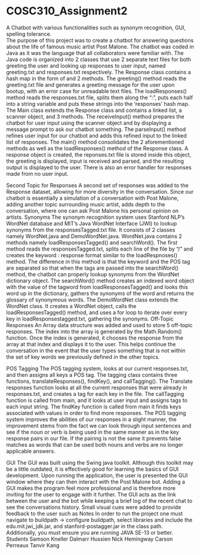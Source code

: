 # COSC310_Assignment2
A Chatbot with various functionalities such as synonym recognition, GUI, spelling tolerance.   
The purpose of this project was to create a chatbot for answering questions about the life of famous music artist Post Malone. The chatbot was coded in Java as it was the language that all collaborators were familiar with. 
The Java code is organized into 2 classes that use 2 separate text files for both greeting the user and looking up responses to user input, named greeting.txt and responses.txt respectively. 
The Response class contains a hash map in the form of <user input : response> and 2 methods. The greeting() method reads the greeting.txt file and generates a greeting message for the user upon bootup, with an error case for unreadable text files.  The loadResponses() method reads the responses.txt file, splits them along the “:”, puts each half into a string variable and puts these strings into the ‘responses’ hash map. 
The Main class extends the Response class and contains a linked list, a scanner object, and 3 methods. The receiveInput() method prepares the chatbot for user input using the scanner object and by displaying a message prompt to ask our chatbot something. The parseInput() method refines user input for our chatbot and adds this refined input to the linked list of responses. The main() method consolidates the 2 aforementioned methods as well as the loadResponses() method of the Response class. A response object is created, the reponses.txt file is stored inside this object, the greeting is displayed, input is received and parsed, and the resulting output is displayed to the user. There is also an error handler for responses made from no user input.

Second Topic for Responses
A second set of responses was added to the Response dataset, allowing for more diversity in the conversation. Since our chatbot is essentially a simulation of a conversation with Post Malone, adding another topic surrounding music artist, adds depth to the conversation, where one can ask Post Malone his personal opinion on artists.
Synonyms 
The synonym recognition system uses Stanford NLP’s WordNet database and MIT’s Java WordNet Interface (JWI) to lookup synonyms from the responsesTagged.txt file. It consists of 2 classes namely WordNet.java and DemoWordNet.java. 
WordNet.java contains 2 methods namely loadResponsesTagged() and searchWord(). The first method reads the responsesTagged.txt, splits each line of the file by “/” and creates the keyword : response format similar to the loadRespnoses() method. The difference in this method is that the keyword and the POS tag are separated so that when the tags are passed into the searchWord() method, the chatbot can properly lookup synonyms from the WordNet dictionary object.  The searchWord() method creates an indexed word object with the value of the tagword from loadResponsesTagged() and looks this word up in the dictionary, gathers the synonyms of the word and returns the glossary of synonymous words. 
The DemoWordNet class extends the WordNet class. It creates a WordNet object, calls the loadResponsesTagged() method, and uses a for loop to iterate over every key in loadResponsestagged.txt, gathering the synonyms. 
Off-Topic Responses
An Array data structure was added and used to store 5 off-topic responses. The index into the array is generated by the Math.Random() function. Once the index is generated, it chooses the response from the array at that index and displays it to the user. This helps continue the conversation in the event that the user types something that is not within the set of key words we previously defined in the other topics. 

POS Tagging
The POS tagging system, looks at our current responses.txt, and then assigns all keys a POS tag. The tagging class contains three functions, translateResponses(), findKey(), and callTagging(). The Translate responses function looks at all the current responses that were already in responses.txt, and creates a tag for each key in the file. The callTagging function is called from main, and it looks at user input and assigns tags to each input string. The findKey function is called from main it finds keys associated with values in order to find more responses. 
The POS tagging system improves the abilities of our responses in a slight manner, the improvement stems from the fact we can look through input sentences and see if the noun or verb is being used in the same manner as in the key response pairs in our file. If the pairing is not the same it prevents false matches as words that can be used both nouns and verbs are no longer applicable answers. 

GUI
The GUI was built using the Swing java toolkit. Although this toolkit may be a little outdated, it is effectively good for learning the basics of GUI development.  Upon running the application, the user is presented the GUI window where they can then interact with the Post Malone bot. Adding a GUI makes the program feel more professional and is therefore more inviting for the user to engage with it further. The GUI acts as the link between the user and the bot while keeping a brief log of the recent chat to see the conversations history. Small visual cues were added to provide feedback to the user such as 
Notes
In order to run the project one must navigate to buildpath -> configure buildpath, select libraries and include the edu.mit.jwi_jdk.jar, and stanford-postagger.jar in the class path. Additionally, you must ensure you are running JAVA SE-13 or better.
Students
Samson Kneller 
Dalmarr Hussien
Nick Hemingway 
Carson Perreaux 
Tanvir Kang 
